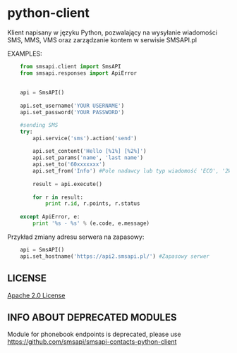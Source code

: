 ﻿python-client
=============

Klient napisany w języku Python, pozwalający na wysyłanie wiadomości SMS, MMS, VMS oraz zarządzanie kontem w serwisie SMSAPI.pl

EXAMPLES:
```python
    from smsapi.client import SmsAPI
    from smsapi.responses import ApiError
    
    
    api = SmsAPI()
    
    api.set_username('YOUR USERNAME')
    api.set_password('YOUR PASSWORD')

    #sending SMS
    try:
        api.service('sms').action('send')
    
        api.set_content('Hello [%1%] [%2%]')
        api.set_params('name', 'last name')
        api.set_to('60xxxxxxx')
        api.set_from('Info') #Pole nadawcy lub typ wiadomość 'ECO', '2Way'
    
        result = api.execute()
    
        for r in result:
            print r.id, r.points, r.status
    
    except ApiError, e:
        print '%s - %s' % (e.code, e.message)
```

Przykład zmiany adresu serwera na zapasowy:

```python
    api = SmsAPI()
    api.set_hostname('https://api2.smsapi.pl/') #Zapasowy serwer
```

## LICENSE
[Apache 2.0 License](https://github.com/smsapi/smsapi-python-client/blob/master/LICENSE)


## INFO ABOUT DEPRECATED MODULES
Module for phonebook endpoints is deprecated, please use https://github.com/smsapi/smsapi-contacts-python-client
